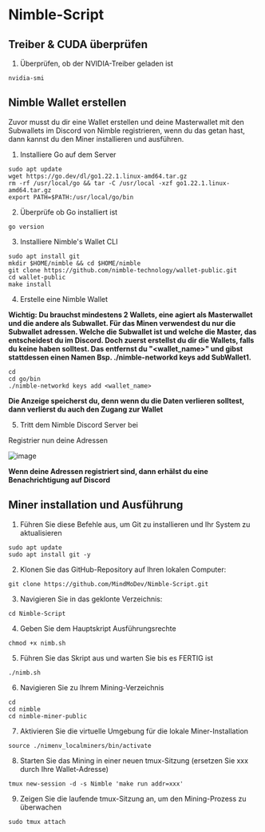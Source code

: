 # Nimble-Script
## Treiber & CUDA überprüfen
1. Überprüfen, ob der NVIDIA-Treiber geladen ist
```
nvidia-smi
```

## Nimble Wallet erstellen

Zuvor musst du dir eine Wallet erstellen und deine Masterwallet mit den Subwallets im Discord von Nimble registrieren, wenn du das getan hast, dann kannst du den Miner installieren und ausführen.
1. Installiere Go auf dem Server
```
sudo apt update
wget https://go.dev/dl/go1.22.1.linux-amd64.tar.gz
rm -rf /usr/local/go && tar -C /usr/local -xzf go1.22.1.linux-amd64.tar.gz
export PATH=$PATH:/usr/local/go/bin
```
2. Überprüfe ob Go installiert ist
```
go version
```
3. Installiere Nimble's Wallet CLI
```
sudo apt install git
mkdir $HOME/nimble && cd $HOME/nimble
git clone https://github.com/nimble-technology/wallet-public.git
cd wallet-public
make install
```
4. Erstelle eine Nimble Wallet

**Wichtig: Du brauchst mindestens 2 Wallets, eine agiert als Masterwallet und die andere als Subwallet. Für das Minen verwendest du nur die Subwallet adressen.
Welche die Subwallet ist und welche die Master, das entscheidest du im Discord. Doch zuerst erstellst du dir die Wallets, falls du keine haben solltest.
Das entfernst du "<wallet_name>" und gibst stattdessen einen Namen Bsp. ./nimble-networkd keys add SubWallet1.**

```
cd
cd go/bin
./nimble-networkd keys add <wallet_name>
```

**Die Anzeige speicherst du, denn wenn du die Daten verlieren solltest, dann verlierst du auch den Zugang zur Wallet**

5. Tritt dem Nimble Discord Server bei

Registrier nun deine Adressen

![image](https://github.com/MindMoDev/Nimble-Script/assets/159486944/06a86040-278c-4f45-bd44-a91d152d8f0f)

**Wenn deine Adressen registriert sind, dann erhälst du eine Benachrichtigung auf Discord**


## Miner installation und Ausführung

1. Führen Sie diese Befehle aus, um Git zu installieren und Ihr System zu aktualisieren
```
sudo apt update
sudo apt install git -y
```
2. Klonen Sie das GitHub-Repository auf Ihren lokalen Computer:
```
git clone https://github.com/MindMoDev/Nimble-Script.git
```
3. Navigieren Sie in das geklonte Verzeichnis:
```
cd Nimble-Script
```
4. Geben Sie dem Hauptskript Ausführungsrechte
```
chmod +x nimb.sh
```
5. Führen Sie das Skript aus und warten Sie bis es FERTIG ist
```
./nimb.sh
```
6. Navigieren Sie zu Ihrem Mining-Verzeichnis
```
cd
cd nimble
cd nimble-miner-public
```
7. Aktivieren Sie die virtuelle Umgebung für die lokale Miner-Installation
```
source ./nimenv_localminers/bin/activate
```
8. Starten Sie das Mining in einer neuen tmux-Sitzung (ersetzen Sie xxx durch Ihre Wallet-Adresse)
```
tmux new-session -d -s Nimble 'make run addr=xxx'
```
9. Zeigen Sie die laufende tmux-Sitzung an, um den Mining-Prozess zu überwachen
```
sudo tmux attach
```
